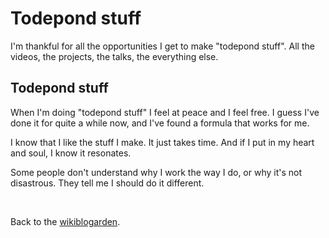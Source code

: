 # Todepond stuff

I'm thankful for all the opportunities I get to make "todepond stuff". All the videos, the projects, the talks, the everything else.

## Todepond stuff

When I'm doing "todepond stuff" I feel at peace and I feel free. I guess I've done it for quite a while now, and I've found a formula that works for me.

I know that I like the stuff I make. It just takes time. And if I put in my heart and soul, I know it resonates.

Some people don't understand why I work the way I do, or why it's not disastrous. They tell me I should do it different. 

<br>

Back to the [wikiblogarden](/wikiblogarden).
